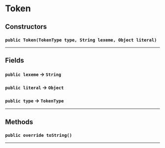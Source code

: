# Token
## Constructors
### `public Token(TokenType type, String lexeme, Object literal)`
---
## Fields

### `public lexeme` → `String`


### `public literal` → `Object`


### `public type` → `TokenType`


---
## Methods
### `public override toString()`
---
